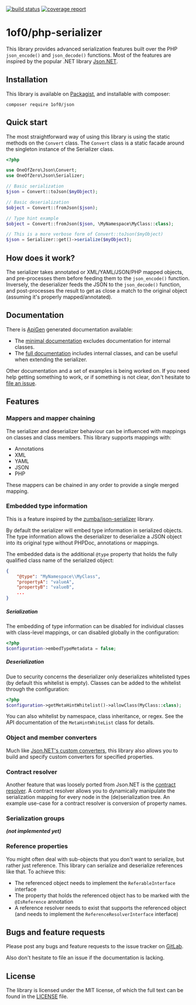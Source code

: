[![build status](https://gitlab.com/1of0/php-serializer/badges/develop/build.svg)](https://gitlab.com/1of0/php-serializer/commits/develop)
[![coverage report](https://gitlab.com/1of0/php-serializer/badges/develop/coverage.svg)](https://gitlab.com/1of0/php-serializer/commits/develop)

# 1of0/php-serializer

This library provides advanced serialization features built over the PHP `json_encode()` and `json_decode()` functions. 
Most of the features are inspired by the popular .NET library [Json.NET](http://www.newtonsoft.com/json).

## Installation

This library is available on [Packagist](https://packagist.org/packages/1of0/json), and installable with composer:

```shell
composer require 1of0/json
```

## Quick start

The most straightforward way of using this library is using the static methods on the `Convert` class. The `Convert`
class is a static facade around the singleton instance of the Serializer class.


```php
<?php

use OneOfZero\Json\Convert;
use OneOfZero\Json\Serializer;

// Basic serialization
$json = Convert::toJson($myObject);

// Basic deserialization
$object = Convert::fromJson($json);

// Type hint example
$object = Convert::fromJson($json, \MyNamespace\MyClass::class);

// This is a more verbose form of Convert::toJson($myObject)
$json = Serializer::get()->serialize($myObject);
```

## How does it work?

The serializer takes annotated or XML/YAML/JSON/PHP mapped objects, and pre-processes them before feeding them to the
`json_encode()` function. Inversely, the deserializer feeds the JSON to the `json_decode()` function, and 
post-processes the result to get as close a match to the original object (assuming it's properly mapped/annotated).

## Documentation

There is [ApiGen](http://www.apigen.org/) generated documentation available:

- The [minimal documentation](https://1of0.gitlab.io/php-serializer/api-minimal/) excludes documentation for internal classes.
- The [full documentation](https://1of0.gitlab.io/php-serializer/api-full/) includes internal classes, and can be useful when
  extending the serializer.

Other documentation and a set of examples is being worked on. If you need help getting something to work, or if 
something is not clear, don't hesitate to [file an issue](https://gitlab.com/1of0/php-serializer/issues/new).  

## Features

### Mappers and mapper chaining

The serializer and deserializer behaviour can be influenced with mappings on classes and class members. This library
supports mappings with:

- Annotations
- XML
- YAML
- JSON
- PHP

These mappers can be chained in any order to provide a single merged mapping.

### Embedded type information

This is a feature inspired by the [zumba/json-serializer](https://github.com/zumba/json-serializer) library.

By default the serializer will embed type information in serialized objects. The type information allows the
deserializer to deserialize a JSON object into its original type without PHPDoc, annotations or mappings.


The embedded data is the additional `@type` property that holds the fully qualified class name of the serialized
object:
```json
{
	"@type": "MyNamespace\\MyClass",
	"propertyA": "valueA",
	"propertyB": "valueB",
	...
}
```

##### Serialization

The embedding of type information can be disabled for individual classes with class-level mappings, or can disabled
globally in the configuration:
```php
<?php
$configuration->embedTypeMetadata = false;
```

##### Deserialization

Due to security concerns the deserializer only deserializes whitelisted types (by default this whitelist is empty).
Classes can be added to the whitelist through the configuration:
```php
<?php
$configuration->getMetaHintWhitelist()->allowClass(MyClass::class);
```
You can also whitelist by namespace, class inheritance, or regex. See the API documentation of the `MetaHintWhiteList`
class for details.

### Object and member converters

Much like [Json.NET's custom converters](http://www.newtonsoft.com/json/help/html/CustomJsonConverter.htm), this library
also allows you to build and specify custom converters for specified properties.

### Contract resolver

Another feature that was loosely ported from Json.NET is the 
[contract resolver](http://www.newtonsoft.com/json/help/html/CustomContractResolver.htm). A contract resolver allows you
to dynamically manipulate the serialization mapping for every node in the (de)serialization tree. An example use-case 
for a contract resolver is conversion of property names.

### Serialization groups

***(not implemented yet)***

### Reference properties

You might often deal with sub-objects that you don't want to serialize, but rather just reference. This library can
serialize and deserialize references like that. To achieve this:

- The referenced object needs to implement the `ReferableInterface` interface
- The property that holds the referenced object has to be marked with the `@IsReference` annotation
- A reference resolver needs to exist that supports the referenced object (and needs to implement the 
  `ReferenceResolverInterface` interface)

## Bugs and feature requests

Please post any bugs and feature requests to the issue tracker on
[GitLab](https://gitlab.com/1of0/php-serializer/issues).

Also don't hesitate to file an issue if the documentation is lacking.

## License

The library is licensed under the MIT license, of which the full text can be found in the [LICENSE](LICENSE) file.
